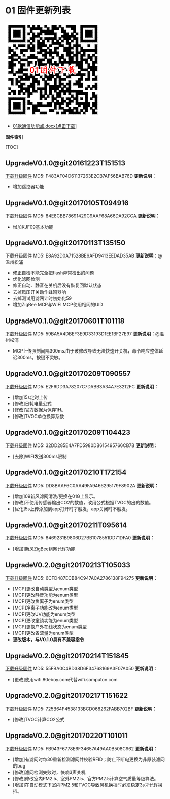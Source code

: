 # 01 固件更新列表
![固件下载地址二维码](QRCode.png)
* [01款通信功能点.docx[点击下载]](01款通信功能点.docx)

**固件索引**

[TOC]

## UpgradeV0.1.0@git20161223T151513
 [下载升级固件](UpgradeV0.1.0@git20161223T151513.bin)
 MD5: F483AF04D61137263E2CB7AF56BAB76D
**更新说明：**
* 增加遥控器功能

## UpgradeV0.1.0@git20170105T094916
 [下载升级固件](UpgradeV0.1.0@git20170105T094916.bin)
 MD5: 84E8CBB78691429C9AAF68A66DA92CCA
**更新说明：**
* 增加KJF09基本功能

## UpgradeV0.1.0@git20170113T135150
 [下载升级固件](UpgradeV0.1.0@git20170113T135150.bin)
 MD5: E8A92D0A71528BE6AFD9413EEDAD35AB
**更新说明：**@温州松浦
* 修正自检不能完全把flash异常检出的问题
* 优化滤网检测
* 修正自动、静音在关机后没有恢复回默认状态
* 去掉风压开关动作蜂鸣器响
* 去掉测试用滤网计时初始化59
* 增加ZigBee MCP与WIFI MCP使用相同的UID

## UpgradeV0.1.0@git20170601T101118
 [下载升级固件](UpgradeV0.1.0@git20170601T101118.bin)
 MD5: 59BA5A4DBEF3E9D33193D1EE1BF27E97
**更新说明：**@温州松浦
* MCP上传强制间隔300ms.由于该修改导致无法快速开关机，命令响应整体延迟300ms，按键不灵敏。

## UpgradeV0.1.0@git20170209T090557
 [下载升级固件](UpgradeV0.1.0@git20170209T090557.bin)
 MD5: E2F6DD3A78207C7DABB3A34A7E3212FC
**更新说明：**
* [增加]5s定时上传
* [修改]日耗电量公式
* [修改]官方数据为保存1H。
* [修改]TVOC单位换算系数

## UpgradeV0.1.0@git20170209T104423
 [下载升级固件](UpgradeV0.1.0@git20170209T104423.bin)
 MD5: 32DD285E4A7FD5980DB615495766CB7B
**更新说明：**
* [去除]WIFI发送300ms限制

## UpgradeV0.1.0@git20170210T172154
 [下载升级固件](UpgradeV0.1.0@git20170210T172154.bin)
 MD5: DD8BAAF6C0AA49FA9466295179F8902A
**更新说明：**
* [增加]09新风滤网清洗/更换在01G上显示。
* [修改]不使用传感器输出CO2的数值，改用公式根据TVOC的出的数值。
* [优化]5s上传添加到app打开时才触发，app关闭时不触发。

## UpgradeV0.1.0@git20170211T095614
 [下载升级固件](UpgradeV0.1.0@git20170211T095614.bin)
 MD5: 8469231B9806D27BB1078551DD71DFA0
**更新说明：**
* [增加]新风ZigBee组网允许功能

## UpgradeV0.2.0@git20170213T105033
 [下载升级固件](UpgradeV0.2.0@git20170213T105033.bin)
 MD5: 6CFD487ECB84C947ACA2786138F94275
**更新说明：**
* [MCP]更改自动类型为enum类型
* [MCP]更改静音功能为enum类型
* [MCP]更改负离子为enum类型
* [MCP]净离子功能改为enum类型
* [MCP]更改UV功能为enum类型
* [MCP]更改童锁功能为enum类型
* [MCP]更换户外在线状态为enum类型
* [MCP]更改省流量为enum类型
* **更改版本，与V0.1.0具有不兼容指令**

## UpgradeV0.2.0@git20170214T151845
 [下载升级固件](UpgradeV0.2.0@git20170214T151845.bin)
 MD5: 55FBA0C4BD38D6F34768169A3F07A050
**更新说明：**
* [更改]使用wifi.80eboy.com代替wifi.somputon.com

## UpgradeV0.2.0@git20170217T151622
 [下载升级固件](UpgradeV0.2.0@git20170217T151622.bin)
 MD5: 725B64F4538133BCD068262FABB702BF
**更新说明：**
* [修改]TVOC计算CO2公式

## UpgradeV0.2.0@git20170220T101011
 [下载升级固件](UpgradeV0.2.0@git20170220T101011.bin)
 MD5: FB943F6778E6F34657A49AA0B508C962
**更新说明：**
* [增加]有滤网时每30重新检测滤网并校验RFID；防止不断电更换为非原装滤网的bug
* [修改]滤网检测失败时，快响3声关机
* [修改]修改室内PM2.5、室外PM2.5、官方PM2.5计算空气质量等级算法。
* [增加]在自动模式下室内PM2.5和TVOC导致风机换挡时必须稳定3s才允许换挡。
